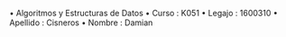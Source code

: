• Algoritmos y Estructuras de Datos
• Curso : K051
• Legajo : 1600310
• Apellido : Cisneros
• Nombre : Damian
